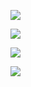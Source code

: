 ![](D:\obsidian\900-附件\6mm螺杆总装图_竖直_专利图.JPG)

![](D:\obsidian\900-附件\6mm螺杆总装图_竖直_专利图_序号.JPG)

![](D:\obsidian\900-附件\龙门台_双螺杆设备模型图_竖直专利图.JPG)

![](D:\obsidian\900-附件\龙门台_双螺杆设备模型图_竖直专利图_序号.JPG)